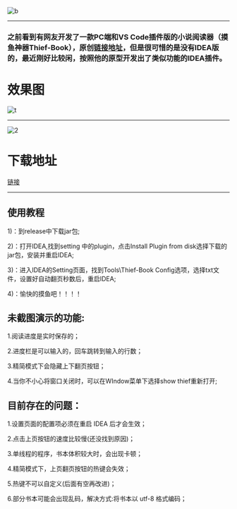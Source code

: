 ![b](https://www.svipss.top/b.jpg "b")

------------


### 之前看到有网友开发了一款PC端和VS Code插件版的小说阅读器（摸鱼神器Thief-Book），原创[链接地址](https://github.com/cteams/Thief-Book "链接地址")，但是很可惜的是没有IDEA版的，最近刚好比较闲，按照他的原型开发出了类似功能的IDEA插件。


# 效果图
![t](https://www.svipss.top/t.gif "t")

------------

![2](https://www.svipss.top/2.jpg "2")

# 下载地址
[链接](https://github.com/yisier/thief-book-idea/releases/download/V1.0.0/thief-book-idea-1.0.0.jar "链接")

------------

## 使用教程
1)：到release中下载jar包;

2)：打开IDEA,找到setting 中的plugin，点击Install Plugin from disk选择下载的jar包，安装并重启IDEA;

3)：进入IDEA的Setting页面，找到Tools\Thief-Book Config选项，选择txt文件，设置好自动翻页秒数后，重启IDEA;

4)：愉快的摸鱼吧！！！！


## 未截图演示的功能:
1.阅读进度是实时保存的；

2.进度栏是可以输入的，回车跳转到输入的行数；

3.精简模式下会隐藏上下翻页按钮；

4.当你不小心将窗口关闭时，可以在WIndow菜单下选择show thief重新打开;


## 目前存在的问题：
1.设置页面的配置项必须在重启 IDEA 后才会生效；

2.点击上页按钮的速度比较慢(还没找到原因)；

3.单线程的程序，书本体积较大时，会出现卡顿；

4.精简模式下，上页翻页按钮的热键会失效；

5.热键不可以自定义(后面有空再改进)；

6.部分书本可能会出现乱码，解决方式:将书本以 utf-8 格式编码；




